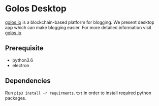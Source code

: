 # Golos Desktop
[golos.io](golos.io) is a blockchain-based platform for blogging. We present desktop app which can make blogging easier.
For more detailed information visit [golos.io](golos.io).

## Prerequisite
* python3.6
* electron

## Dependencies
Run ```pip3 install -r requirments.txt``` in order to install required python packages.

